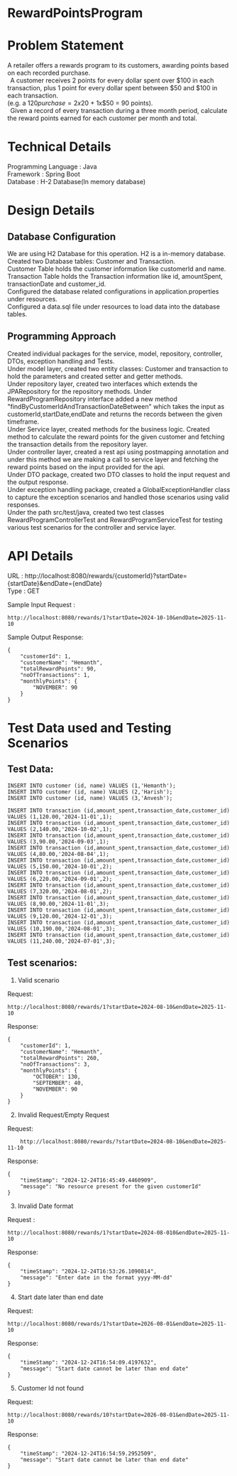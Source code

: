 # RewardPointsProgram

Problem Statement
===============================
A retailer offers a rewards program to its customers, awarding points based on each recorded purchase. <br />
  
A customer receives 2 points for every dollar spent over $100 in each transaction, plus 1 point for every dollar spent between $50 and $100 in each transaction. <br />
(e.g. a $120 purchase = 2x$20 + 1x$50 = 90 points). <br />
  
Given a record of every transaction during a three month period, calculate the reward points earned for each customer per month and total. <br />

Technical Details
================================
Programming Language : Java<br />
Framework : Spring Boot<br />
Database : H-2 Database(In memory database)<br />

Design Details
================================
Database Configuration
-----------------------
We are using H2 Database for this operation. H2 is a in-memory database.<br />
Created two Database tables: Customer and Transaction.<br />
Customer Table holds the customer information like customerId and name.<br />
Transaction Table holds the Transaction information like id, amountSpent, transactionDate and customer_id.<br />
Configured the database related configurations in application.properties under resources.<br />
Configured a data.sql file under resources to load data into the database tables.<br />

Programming Approach
-----------------------
Created individual packages for the service, model, repository, controller, DTOs, exception handling and Tests.<br />
Under model layer, created two entity classes: Customer and transaction to hold the parameters and created setter and getter methods.<br />
Under repository layer, created two interfaces which extends the JPARepository for the repository methods. Under RewardProgramRepository interface added a new method "findByCustomerIdAndTransactionDateBetween" which takes the input as customerId,startDate,endDate and returns the records between the given timeframe.<br />
Under Service layer, created methods for the business logic. Created method to calculate the reward points for the given customer and fetching the transaction details from the repository layer.<br />
Under controller layer, created a rest api using postmapping annotation and under this method we are making a call to service layer and fetching the reward points based on the input provided for the api.<br />
Under DTO package, created two DTO classes to hold the input request and the output response.<br />
Under exception handling package, created a GlobalExceptionHandler class to capture the exception scenarios and handled those scenarios using valid responses.<br />
Under the path src/test/java, created two test classes RewardProgramControllerTest and RewardProgramServiceTest for testing various test scenarios for the controller and service layer.

API Details
==========================
URL : http://localhost:8080/rewards/{customerId}?startDate={startDate}&endDate={endDate} <br />
Type : GET

Sample Input Request :
```
http://localhost:8080/rewards/1?startDate=2024-10-10&endDate=2025-11-10
```
Sample Output Response:
```
{
    "customerId": 1,
    "customerName": "Hemanth",
    "totalRewardPoints": 90,
    "noOfTransactions": 1,
    "monthlyPoints": {
        "NOVEMBER": 90
    }
}
```
Test Data used and Testing Scenarios
==========================================

Test Data:
----------------------
```
INSERT INTO customer (id, name) VALUES (1,'Hemanth');
INSERT INTO customer (id, name) VALUES (2,'Harish');
INSERT INTO customer (id, name) VALUES (3,'Anvesh');

INSERT INTO transaction (id,amount_spent,transaction_date,customer_id) VALUES (1,120.00,'2024-11-01',1);
INSERT INTO transaction (id,amount_spent,transaction_date,customer_id) VALUES (2,140.00,'2024-10-02',1);
INSERT INTO transaction (id,amount_spent,transaction_date,customer_id) VALUES (3,90.00,'2024-09-03',1);
INSERT INTO transaction (id,amount_spent,transaction_date,customer_id) VALUES (4,80.00,'2024-08-04',1);
INSERT INTO transaction (id,amount_spent,transaction_date,customer_id) VALUES (5,150.00,'2024-10-01',2);
INSERT INTO transaction (id,amount_spent,transaction_date,customer_id) VALUES (6,220.00,'2024-09-01',2);
INSERT INTO transaction (id,amount_spent,transaction_date,customer_id) VALUES (7,320.00,'2024-08-01',2);
INSERT INTO transaction (id,amount_spent,transaction_date,customer_id) VALUES (8,90.00,'2024-11-01',3);
INSERT INTO transaction (id,amount_spent,transaction_date,customer_id) VALUES (9,120.00,'2024-12-01',3);
INSERT INTO transaction (id,amount_spent,transaction_date,customer_id) VALUES (10,190.00,'2024-08-01',3);
INSERT INTO transaction (id,amount_spent,transaction_date,customer_id) VALUES (11,240.00,'2024-07-01',3);
```
Test scenarios:
-----------------------------
1) Valid scenario

Request:
```
http://localhost:8080/rewards/1?startDate=2024-08-10&endDate=2025-11-10
```
Response:
```
{
    "customerId": 1,
    "customerName": "Hemanth",
    "totalRewardPoints": 260,
    "noOfTransactions": 3,
    "monthlyPoints": {
        "OCTOBER": 130,
        "SEPTEMBER": 40,
        "NOVEMBER": 90
    }
}
```
2) Invalid Request/Empty Request 

Request:
```
	http://localhost:8080/rewards/?startDate=2024-08-10&endDate=2025-11-10
```
Response:
```
{
    "timeStamp": "2024-12-24T16:45:49.4460909",
    "message": "No resource present for the given customerId"
}
```

3) Invalid Date format

Request : 
```
http://localhost:8080/rewards/1?startDate=2024-08-010&endDate=2025-11-10
```
Response:
```
{
    "timeStamp": "2024-12-24T16:53:26.1090814",
    "message": "Enter date in the format yyyy-MM-dd"
}
```

4) Start date later than end date

Request:
```
http://localhost:8080/rewards/1?startDate=2026-08-01&endDate=2025-11-10
```
Response:
```
{
    "timeStamp": "2024-12-24T16:54:09.4197632",
    "message": "Start date cannot be later than end date"
}
```
	
5) Customer Id not found

Request:
```
http://localhost:8080/rewards/10?startDate=2026-08-01&endDate=2025-11-10
```
Response:
```
{
    "timeStamp": "2024-12-24T16:54:59.2952509",
    "message": "Start date cannot be later than end date"
}
```